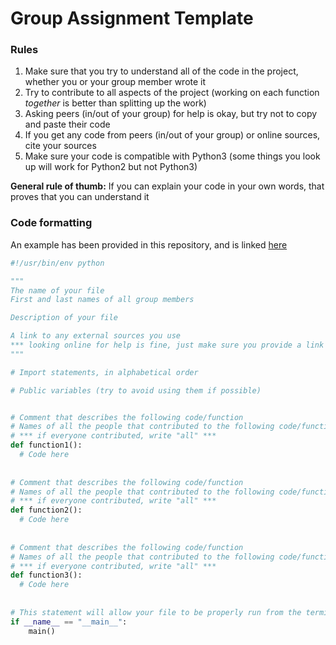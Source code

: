 # Group Assignment Template

### Rules
1. Make sure that you try to understand all of the code in the project, whether you or your group member wrote it
2. Try to contribute to all aspects of the project (working on each function *together* is better than splitting up the work)
2. Asking peers (in/out of your group) for help is okay, but try not to copy and paste their code
3. If you get any code from peers (in/out of your group) or online sources, cite your sources
4. Make sure your code is compatible with Python3 (some things you look up will work for Python2 but not Python3)

**General rule of thumb:** If you can explain your code in your own words, that proves that you can understand it


### Code formatting
An example has been provided in this repository, and is linked [here](https://github.com/UofAScienceCamps2018/group-assignment-template/blob/master/group-template.py)

```python
#!/usr/bin/env python

"""
The name of your file
First and last names of all group members

Description of your file

A link to any external sources you use
*** looking online for help is fine, just make sure you provide a link to the websites you used ***
"""

# Import statements, in alphabetical order

# Public variables (try to avoid using them if possible)


# Comment that describes the following code/function
# Names of all the people that contributed to the following code/function
# *** if everyone contributed, write "all" ***
def function1():
  # Code here
  
  
# Comment that describes the following code/function
# Names of all the people that contributed to the following code/function
# *** if everyone contributed, write "all" ***
def function2():
  # Code here
  
  
# Comment that describes the following code/function
# Names of all the people that contributed to the following code/function
# *** if everyone contributed, write "all" ***
def function3():
  # Code here
	
  
# This statement will allow your file to be properly run from the terminal
if __name__ == "__main__":
	main()
```
